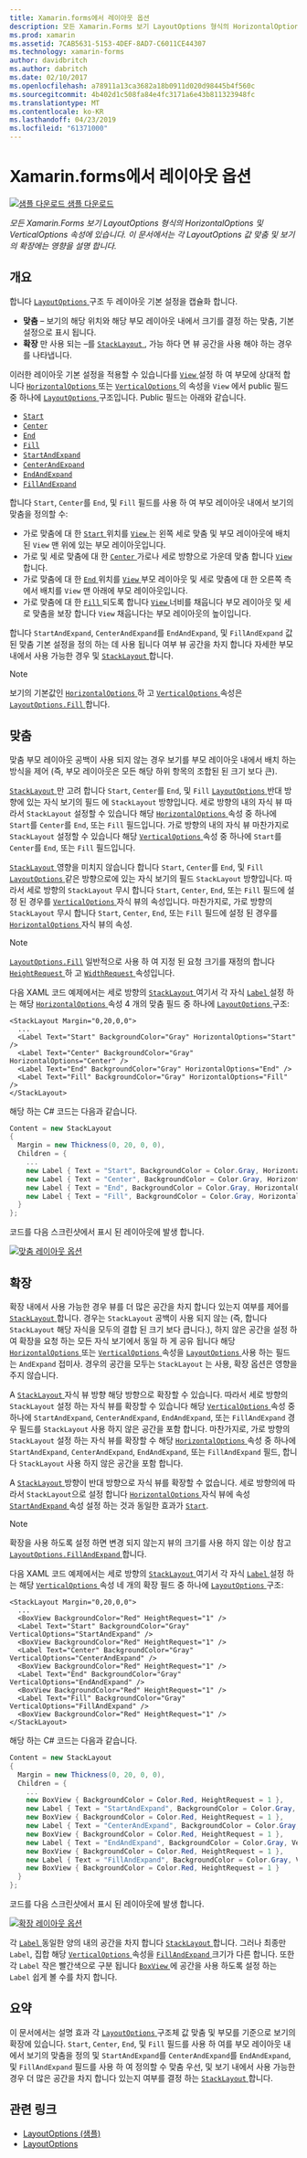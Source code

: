 ```yaml
---
title: Xamarin.forms에서 레이아웃 옵션
description: 모든 Xamarin.Forms 보기 LayoutOptions 형식의 HorizontalOptions 및 VerticalOptions 속성에 있습니다. 이 문서에서는 각 LayoutOptions 값 맞춤 및 보기의 확장에는 영향을 설명 합니다.
ms.prod: xamarin
ms.assetid: 7CAB5631-5153-4DEF-8AD7-C6011CE44307
ms.technology: xamarin-forms
author: davidbritch
ms.author: dabritch
ms.date: 02/10/2017
ms.openlocfilehash: a78911a13ca3682a18b0911d020d98445b4f560c
ms.sourcegitcommit: 4b402d1c508fa84e4fc3171a6e43b811323948fc
ms.translationtype: MT
ms.contentlocale: ko-KR
ms.lasthandoff: 04/23/2019
ms.locfileid: "61371000"
---
```

# <a name="layout-options-in-xamarinforms"></a>Xamarin.forms에서 레이아웃 옵션

[![샘플 다운로드](~/media/shared/download.png) 샘플 다운로드](https://developer.xamarin.com/samples/xamarin-forms/userinterface/layoutoptions/)

_모든 Xamarin.Forms 보기 LayoutOptions 형식의 HorizontalOptions 및 VerticalOptions 속성에 있습니다. 이 문서에서는 각 LayoutOptions 값 맞춤 및 보기의 확장에는 영향을 설명 합니다._

## <a name="overview"></a>개요

합니다 [ `LayoutOptions` ](xref:Xamarin.Forms.LayoutOptions) 구조 두 레이아웃 기본 설정을 캡슐화 합니다.

- **맞춤** – 보기의 해당 위치와 해당 부모 레이아웃 내에서 크기를 결정 하는 맞춤, 기본 설정으로 표시 됩니다.
- **확장** 만 사용 되는 –를 [ `StackLayout` ](xref:Xamarin.Forms.StackLayout), 가능 하다 면 뷰 공간을 사용 해야 하는 경우를 나타냅니다.

이러한 레이아웃 기본 설정을 적용할 수 있습니다를 [ `View` ](xref:Xamarin.Forms.View)설정 하 여 부모에 상대적 합니다 [ `HorizontalOptions` ](xref:Xamarin.Forms.View.HorizontalOptions) 또는 [ `VerticalOptions` ](xref:Xamarin.Forms.View.VerticalOptions) 의 속성을 `View` 에서 public 필드 중 하나에 [ `LayoutOptions` ](xref:Xamarin.Forms.LayoutOptions) 구조입니다. Public 필드는 아래와 같습니다.

- [`Start`](xref:Xamarin.Forms.LayoutOptions.Start)
- [`Center`](xref:Xamarin.Forms.LayoutOptions.Center)
- [`End`](xref:Xamarin.Forms.LayoutOptions.End)
- [`Fill`](xref:Xamarin.Forms.LayoutOptions.Fill)
- [`StartAndExpand`](xref:Xamarin.Forms.LayoutOptions.StartAndExpand)
- [`CenterAndExpand`](xref:Xamarin.Forms.LayoutOptions.CenterAndExpand)
- [`EndAndExpand`](xref:Xamarin.Forms.LayoutOptions.EndAndExpand)
- [`FillAndExpand`](xref:Xamarin.Forms.LayoutOptions.FillAndExpand)

합니다 `Start`, `Center`를 `End`, 및 `Fill` 필드를 사용 하 여 부모 레이아웃 내에서 보기의 맞춤을 정의할 수:

- 가로 맞춤에 대 한 [ `Start` ](xref:Xamarin.Forms.LayoutOptions.Start) 위치를 [ `View` ](xref:Xamarin.Forms.View) 는 왼쪽 세로 맞춤 및 부모 레이아웃에 배치 된 `View` 맨 위에 있는 부모 레이아웃입니다.
- 가로 및 세로 맞춤에 대 한 [ `Center` ](xref:Xamarin.Forms.LayoutOptions.Center) 가로나 세로 방향으로 가운데 맞춤 합니다 [ `View` ](xref:Xamarin.Forms.View)합니다.
- 가로 맞춤에 대 한 [ `End` ](xref:Xamarin.Forms.LayoutOptions.End) 위치를 [ `View` ](xref:Xamarin.Forms.View) 부모 레이아웃 및 세로 맞춤에 대 한 오른쪽 측에서 배치를 `View` 맨 아래에 부모 레이아웃입니다.
- 가로 맞춤에 대 한 [ `Fill` ](xref:Xamarin.Forms.LayoutOptions.Fill) 되도록 합니다 [ `View` ](xref:Xamarin.Forms.View) 너비를 채웁니다 부모 레이아웃 및 세로 맞춤을 보장 합니다 `View` 채웁니다는 부모 레이아웃의 높이입니다.

합니다 `StartAndExpand`, `CenterAndExpand`를 `EndAndExpand`, 및 `FillAndExpand` 값 된 맞춤 기본 설정을 정의 하는 데 사용 됩니다 여부 뷰 공간을 차지 합니다 자세한 부모 내에서 사용 가능한 경우 및 [ `StackLayout` ](xref:Xamarin.Forms.StackLayout)합니다.

> [!NOTE]
> 보기의 기본값인 [ `HorizontalOptions` ](xref:Xamarin.Forms.View.HorizontalOptions) 하 고 [ `VerticalOptions` ](xref:Xamarin.Forms.View.VerticalOptions) 속성은 [ `LayoutOptions.Fill` ](xref:Xamarin.Forms.LayoutOptions.Fill)합니다.

<a name="alignment" />

## <a name="alignment"></a>맞춤

맞춤 부모 레이아웃 공백이 사용 되지 않는 경우 보기를 부모 레이아웃 내에서 배치 하는 방식을 제어 (즉, 부모 레이아웃은 모든 해당 하위 항목의 조합된 된 크기 보다 큰).

[ `StackLayout` ](xref:Xamarin.Forms.StackLayout) 만 고려 합니다 `Start`, `Center`를 `End`, 및 `Fill` [ `LayoutOptions` ](xref:Xamarin.Forms.LayoutOptions) 반대 방향에 있는 자식 보기의 필드 에 `StackLayout` 방향입니다. 세로 방향의 내의 자식 뷰 따라서 `StackLayout` 설정할 수 있습니다 해당 [ `HorizontalOptions` ](xref:Xamarin.Forms.View.HorizontalOptions) 속성 중 하나에 `Start`를 `Center`를 `End`, 또는 `Fill` 필드입니다. 가로 방향의 내의 자식 뷰 마찬가지로 `StackLayout` 설정할 수 있습니다 해당 [ `VerticalOptions` ](xref:Xamarin.Forms.View.VerticalOptions) 속성 중 하나에 `Start`를 `Center`를 `End`, 또는 `Fill` 필드입니다.

[ `StackLayout` ](xref:Xamarin.Forms.StackLayout) 영향을 미치지 않습니다 합니다 `Start`, `Center`를 `End`, 및 `Fill` [ `LayoutOptions` ](xref:Xamarin.Forms.LayoutOptions) 같은 방향으로에 있는 자식 보기의 필드 `StackLayout` 방향입니다. 따라서 세로 방향의 `StackLayout` 무시 합니다 `Start`, `Center`, `End`, 또는 `Fill` 필드에 설정 된 경우를 [ `VerticalOptions` ](xref:Xamarin.Forms.View.VerticalOptions) 자식 뷰의 속성입니다. 마찬가지로, 가로 방향의 `StackLayout` 무시 합니다 `Start`, `Center`, `End`, 또는 `Fill` 필드에 설정 된 경우를 [ `HorizontalOptions` ](xref:Xamarin.Forms.View.HorizontalOptions) 자식 뷰의 속성.

> [!NOTE]
> [`LayoutOptions.Fill`](xref:Xamarin.Forms.LayoutOptions.Fill) 일반적으로 사용 하 여 지정 된 요청 크기를 재정의 합니다 [ `HeightRequest` ](xref:Xamarin.Forms.VisualElement.HeightRequest) 하 고 [ `WidthRequest` ](xref:Xamarin.Forms.VisualElement.WidthRequest) 속성입니다.

다음 XAML 코드 예제에서는 세로 방향의 [ `StackLayout` ](xref:Xamarin.Forms.StackLayout) 여기서 각 자식 [ `Label` ](xref:Xamarin.Forms.Label) 설정 하는 해당 [ `HorizontalOptions` ](xref:Xamarin.Forms.View.HorizontalOptions) 속성 4 개의 맞춤 필드 중 하나에 [ `LayoutOptions` ](xref:Xamarin.Forms.LayoutOptions) 구조:

```xaml
<StackLayout Margin="0,20,0,0">
  ...
  <Label Text="Start" BackgroundColor="Gray" HorizontalOptions="Start" />
  <Label Text="Center" BackgroundColor="Gray" HorizontalOptions="Center" />
  <Label Text="End" BackgroundColor="Gray" HorizontalOptions="End" />
  <Label Text="Fill" BackgroundColor="Gray" HorizontalOptions="Fill" />
</StackLayout>
```

해당 하는 C# 코드는 다음과 같습니다.

```csharp
Content = new StackLayout
{
  Margin = new Thickness(0, 20, 0, 0),
  Children = {
    ...
    new Label { Text = "Start", BackgroundColor = Color.Gray, HorizontalOptions = LayoutOptions.Start },
    new Label { Text = "Center", BackgroundColor = Color.Gray, HorizontalOptions = LayoutOptions.Center },
    new Label { Text = "End", BackgroundColor = Color.Gray, HorizontalOptions = LayoutOptions.End },
    new Label { Text = "Fill", BackgroundColor = Color.Gray, HorizontalOptions = LayoutOptions.Fill }
  }
};
```

코드를 다음 스크린샷에서 표시 된 레이아웃에 발생 합니다.

[![](layout-options-images/alignment.png "맞춤 레이아웃 옵션")](layout-options-images/alignment-large.png#lightbox "맞춤 레이아웃 옵션")

<a name="expansion" />

## <a name="expansion"></a>확장

확장 내에서 사용 가능한 경우 뷰를 더 많은 공간을 차지 합니다 있는지 여부를 제어를 [ `StackLayout` ](xref:Xamarin.Forms.StackLayout)합니다. 경우는 `StackLayout` 공백이 사용 되지 않는 (즉, 합니다 `StackLayout` 해당 자식을 모두의 결합 된 크기 보다 큽니다.), 하지 않은 공간을 설정 하 여 확장을 요청 하는 모든 자식 보기에서 동일 하 게 공유 됩니다 해당 [ `HorizontalOptions` ](xref:Xamarin.Forms.View.HorizontalOptions)또는 [ `VerticalOptions` ](xref:Xamarin.Forms.View.VerticalOptions) 속성을 [ `LayoutOptions` ](xref:Xamarin.Forms.LayoutOptions) 사용 하는 필드는 `AndExpand` 접미사. 경우의 공간을 모두는 `StackLayout` 는 사용, 확장 옵션은 영향을 주지 않습니다.

A [ `StackLayout` ](xref:Xamarin.Forms.StackLayout) 자식 뷰 방향 해당 방향으로 확장할 수 있습니다. 따라서 세로 방향의 `StackLayout` 설정 하는 자식 뷰를 확장할 수 있습니다 해당 [ `VerticalOptions` ](xref:Xamarin.Forms.View.VerticalOptions) 속성 중 하나에 `StartAndExpand`, `CenterAndExpand`, `EndAndExpand`, 또는 `FillAndExpand` 경우 필드를 `StackLayout` 사용 하지 않은 공간을 포함 합니다. 마찬가지로, 가로 방향의 `StackLayout` 설정 하는 자식 뷰를 확장할 수 해당 [ `HorizontalOptions` ](xref:Xamarin.Forms.View.HorizontalOptions) 속성 중 하나에 `StartAndExpand`, `CenterAndExpand`, `EndAndExpand`, 또는 `FillAndExpand` 필드, 합니다 `StackLayout` 사용 하지 않은 공간을 포함 합니다.

A [ `StackLayout` ](xref:Xamarin.Forms.StackLayout) 방향이 반대 방향으로 자식 뷰를 확장할 수 없습니다. 세로 방향의에 따라서 `StackLayout`으로 설정 합니다 [ `HorizontalOptions` ](xref:Xamarin.Forms.View.HorizontalOptions) 자식 뷰에 속성 [ `StartAndExpand` ](xref:Xamarin.Forms.LayoutOptions.StartAndExpand) 속성 설정 하는 것과 동일한 효과가 [ `Start`](xref:Xamarin.Forms.LayoutOptions.Start).

> [!NOTE]
> 확장을 사용 하도록 설정 하면 변경 되지 않는지 뷰의 크기를 사용 하지 않는 이상 참고 [ `LayoutOptions.FillAndExpand` ](xref:Xamarin.Forms.LayoutOptions.FillAndExpand)합니다.

다음 XAML 코드 예제에서는 세로 방향의 [ `StackLayout` ](xref:Xamarin.Forms.StackLayout) 여기서 각 자식 [ `Label` ](xref:Xamarin.Forms.Label) 설정 하는 해당 [ `VerticalOptions` ](xref:Xamarin.Forms.View.VerticalOptions) 속성 네 개의 확장 필드 중 하나에 [ `LayoutOptions` ](xref:Xamarin.Forms.LayoutOptions) 구조:

```xaml
<StackLayout Margin="0,20,0,0">
  ...
  <BoxView BackgroundColor="Red" HeightRequest="1" />
  <Label Text="Start" BackgroundColor="Gray" VerticalOptions="StartAndExpand" />
  <BoxView BackgroundColor="Red" HeightRequest="1" />
  <Label Text="Center" BackgroundColor="Gray" VerticalOptions="CenterAndExpand" />
  <BoxView BackgroundColor="Red" HeightRequest="1" />
  <Label Text="End" BackgroundColor="Gray" VerticalOptions="EndAndExpand" />
  <BoxView BackgroundColor="Red" HeightRequest="1" />
  <Label Text="Fill" BackgroundColor="Gray" VerticalOptions="FillAndExpand" />
  <BoxView BackgroundColor="Red" HeightRequest="1" />
</StackLayout>
```

해당 하는 C# 코드는 다음과 같습니다.

```csharp
Content = new StackLayout
{
  Margin = new Thickness(0, 20, 0, 0),
  Children = {
    ...
    new BoxView { BackgroundColor = Color.Red, HeightRequest = 1 },
    new Label { Text = "StartAndExpand", BackgroundColor = Color.Gray, VerticalOptions = LayoutOptions.StartAndExpand },
    new BoxView { BackgroundColor = Color.Red, HeightRequest = 1 },
    new Label { Text = "CenterAndExpand", BackgroundColor = Color.Gray, VerticalOptions = LayoutOptions.CenterAndExpand },
    new BoxView { BackgroundColor = Color.Red, HeightRequest = 1 },
    new Label { Text = "EndAndExpand", BackgroundColor = Color.Gray, VerticalOptions = LayoutOptions.EndAndExpand },
    new BoxView { BackgroundColor = Color.Red, HeightRequest = 1 },
    new Label { Text = "FillAndExpand", BackgroundColor = Color.Gray, VerticalOptions = LayoutOptions.FillAndExpand },
    new BoxView { BackgroundColor = Color.Red, HeightRequest = 1 }
  }
};
```

코드를 다음 스크린샷에서 표시 된 레이아웃에 발생 합니다.

[![](layout-options-images/expansion.png "확장 레이아웃 옵션")](layout-options-images/expansion-large.png#lightbox "확장 레이아웃 옵션")

각 [ `Label` ](xref:Xamarin.Forms.Label) 동일한 양의 내의 공간을 차지 합니다 [ `StackLayout` ](xref:Xamarin.Forms.StackLayout)합니다. 그러나 최종만 `Label`, 집합 해당 [ `VerticalOptions` ](xref:Xamarin.Forms.View.VerticalOptions) 속성을 [ `FillAndExpand` ](xref:Xamarin.Forms.LayoutOptions.FillAndExpand) 크기가 다른 합니다. 또한 각 `Label` 작은 빨간색으로 구분 됩니다 [ `BoxView` ](xref:Xamarin.Forms.BoxView)에 공간을 사용 하도록 설정 하는 `Label` 쉽게 볼 수를 차지 합니다.

## <a name="summary"></a>요약

이 문서에서는 설명 효과 각 [ `LayoutOptions` ](xref:Xamarin.Forms.LayoutOptions) 구조체 값 맞춤 및 부모를 기준으로 보기의 확장에 있습니다. `Start`, `Center`, `End`, 및 `Fill` 필드를 사용 하 여를 부모 레이아웃 내에서 보기의 맞춤을 정의 및 `StartAndExpand`를 `CenterAndExpand`를 `EndAndExpand`, 및 `FillAndExpand` 필드를 사용 하 여 정의할 수 맞춤 우선, 및 보기 내에서 사용 가능한 경우 더 많은 공간을 차지 합니다 있는지 여부를 결정 하는 [ `StackLayout` ](xref:Xamarin.Forms.StackLayout)합니다.



## <a name="related-links"></a>관련 링크

- [LayoutOptions (샘플)](https://developer.xamarin.com/samples/xamarin-forms/userinterface/layoutoptions/)
- [LayoutOptions](xref:Xamarin.Forms.LayoutOptions)
